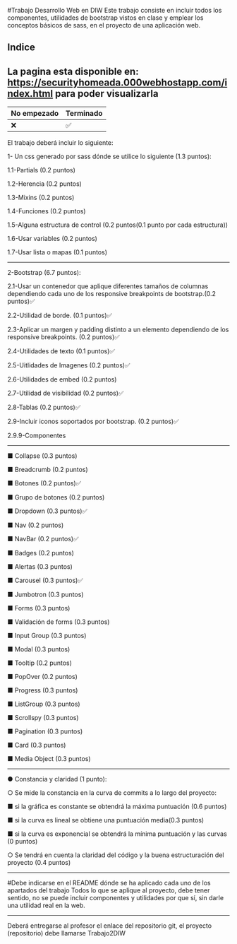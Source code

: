 #Trabajo Desarrollo Web en DIW
Este trabajo consiste en incluir todos los componentes, utilidades de bootstrap vistos en clase y emplear los conceptos básicos de sass,
en el proyecto de una aplicación web.

## Indice

## La pagina esta disponible en: https://securityhomeada.000webhostapp.com/index.html para poder visualizarla


|   No empezado  |    Terminado       |
| ---------------| ------------------ |
|    :x:         | :white_check_mark: |



El trabajo deberá incluir lo siguiente:

1- Un css generado por sass dónde se utilice lo siguiente (1.3
puntos):

1.1-Partials (0.2 puntos) 

1.2-Herencia (0.2 puntos)

1.3-Mixins (0.2 puntos)

1.4-Funciones (0.2 puntos)

1.5-Alguna estructura de control (0.2 puntos(0.1 punto por cada estructura))

1.6-Usar variables (0.2 puntos)

1.7-Usar lista o mapas (0.1 puntos)
*******************************************************************

2-Bootstrap (6.7 puntos):

2.1-Usar un contenedor que aplique diferentes tamaños de columnas dependiendo cada uno de los responsive breakpoints de bootstrap.(0.2 puntos):white_check_mark:

2.2-Utilidad de borde. (0.1 puntos):white_check_mark:

2.3-Aplicar un margen y padding distinto a un elemento dependiendo de los responsive breakpoints. (0.2 puntos):white_check_mark:

2.4-Utilidades de texto (0.1 puntos):white_check_mark:

2.5-Uitlidades de Imagenes (0.2 puntos):white_check_mark:

2.6-Utilidades de embed (0.2 puntos)

2.7-Utilidad de visibilidad (0.2 puntos):white_check_mark:

2.8-Tablas (0.2 puntos):white_check_mark:

2.9-Incluir iconos soportados por bootstrap. (0.2 puntos):white_check_mark:

2.9.9-Componentes
*******************************************************************
■ Collapse (0.3 puntos)

■ Breadcrumb (0.2 puntos)

■ Botones (0.2 puntos):white_check_mark:

■ Grupo de botones (0.2 puntos)

■ Dropdown (0.3 puntos):white_check_mark:

■ Nav (0.2 puntos)

■ NavBar (0.2 puntos):white_check_mark:

■ Badges (0.2 puntos)

■ Alertas (0.3 puntos)

■ Carousel (0.3 puntos):white_check_mark:

■ Jumbotron (0.3 puntos)

■ Forms (0.3 puntos)

■ Validación de forms (0.3 puntos)

■ Input Group (0.3 puntos)

■ Modal (0.3 puntos)

■ Tooltip (0.2 puntos)

■ PopOver (0.2 puntos)

■ Progress (0.3 puntos)

■ ListGroup (0.3 puntos)

■ Scrollspy (0.3 puntos)

■ Pagination (0.3 puntos)

■ Card (0.3 puntos)

■ Media Object (0.3 puntos)

*******************************************************************

● Constancia y claridad (1 punto):

○ Se mide la constancia en la curva de commits a lo largo del proyecto:

■ si la gráfica es constante se obtendrá la máxima puntuación (0.6 puntos)

■ si la curva es lineal se obtiene una puntuación media(0.3 puntos)

■ si la curva es exponencial se obtendrá la mínima puntuación y las curvas (0 puntos)

○ Se tendrá en cuenta la claridad del código y la buena estructuración del proyecto (0.4 puntos)

*******************************************************************

#Debe indicarse en el README dónde se ha aplicado cada uno de los apartados del trabajo
Todos lo que se aplique al proyecto, debe tener sentido, no se puede
incluir componentes y utilidades por que sí, sin darle una utilidad real
en la web.
*******************************************************************

Deberá entregarse al profesor el enlace del repositorio git, el proyecto
(repositorio) debe llamarse Trabajo2DIW
